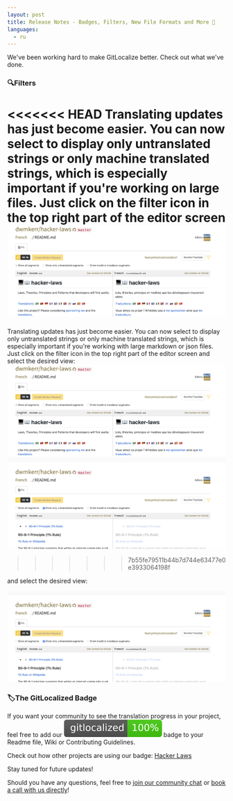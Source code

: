 ```yaml
---
layout: post
title: Release Notes - Badges, Filters, New File Formats and More 🚀
languages:
  - ru
---
```



We've been working hard to make GitLocalize better. Check out what we've done.

### 🔍Filters

<<<<<<< HEAD
Translating updates has just become easier. You can now select to display only untranslated strings or only machine translated strings, which is especially important if you're working on large files. Just click on the filter icon in the top right part of the editor screen
![Filters](/img/filter_1.png)
=======
Translating updates has just become easier. You can now select to display only untranslated strings or only machine translated strings, which is especially important if you're working with large markdown or json files. Just click on the filter icon in the top right part of the editor screen and select the desired view:
![Filters](/img/filter_1.png)
![Filters](/img/filter_2.png)
>>>>>>> 7b55fe79511b44b7d744e63477e0e3933064198f

and select the desired view:

![Filters](/img/filter_2.png)


### 🏷The GitLocalized Badge

If you want your community to see the translation progress in your project, feel free to add our ![GitLocalized](/img/badge.svg) badge to your Readme file, Wiki or Contributing Guidelines.



Check out how other projects are using our badge:
[Hacker Laws](https://github.com/dwmkerr/hacker-laws#translations)
[]()

Stay tuned for future updates!


Should you have any questions, feel free to [join our community chat](https://gitter.im/gitlocalize/Lobby) or [book a call with us directly](https://calendly.com/is-alconost)!
